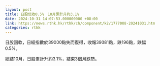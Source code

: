 ```yaml
---
layout: post
title: 日股低收0.5%　10月累計升約3.1%
date: 2024-10-31 14:07:53.000000000 +08:00
link: https://news.rthk.hk/rthk/ch/component/k2/1777008-20241031.htm
categories: rthk
---
```


日股回軟，日經指數於39000點失而復得，收報39081點，跌196點，跌幅0.5%。

總結10月，日股累計升約3.1%，結束3個月跌勢。
